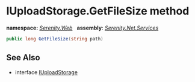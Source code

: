 # IUploadStorage.GetFileSize method
**namespace:** *[Serenity.Web](../../README.md#serenity.web-namespace)*   **assembly**: *[Serenity.Net.Services](../../README.md)*

```csharp
public long GetFileSize(string path)
```

## See Also

* interface [IUploadStorage](../IUploadStorage.md)